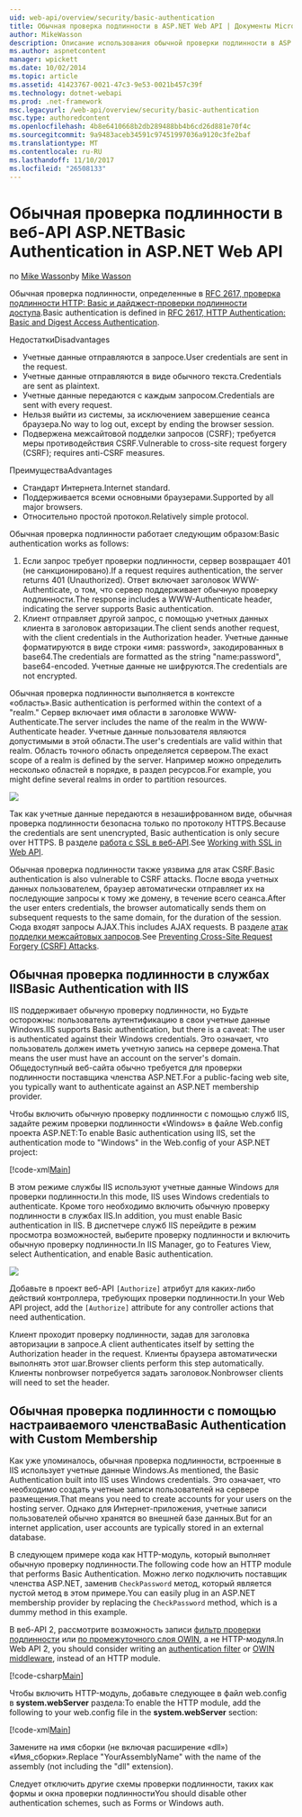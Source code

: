 ```yaml
---
uid: web-api/overview/security/basic-authentication
title: Обычная проверка подлинности в ASP.NET Web API | Документы Microsoft
author: MikeWasson
description: Описание использования обычной проверки подлинности в ASP.NET Web API.
ms.author: aspnetcontent
manager: wpickett
ms.date: 10/02/2014
ms.topic: article
ms.assetid: 41423767-0021-47c3-9e53-0021b457c39f
ms.technology: dotnet-webapi
ms.prod: .net-framework
msc.legacyurl: /web-api/overview/security/basic-authentication
msc.type: authoredcontent
ms.openlocfilehash: 4b8e6410668b2db289488bb4b6cd26d881e70f4c
ms.sourcegitcommit: 9a9483aceb34591c97451997036a9120c3fe2baf
ms.translationtype: MT
ms.contentlocale: ru-RU
ms.lasthandoff: 11/10/2017
ms.locfileid: "26508133"
---
```

<a name="basic-authentication-in-aspnet-web-api"></a><span data-ttu-id="929ce-103">Обычная проверка подлинности в веб-API ASP.NET</span><span class="sxs-lookup"><span data-stu-id="929ce-103">Basic Authentication in ASP.NET Web API</span></span>
====================
<span data-ttu-id="929ce-104">по [Mike Wasson](https://github.com/MikeWasson)</span><span class="sxs-lookup"><span data-stu-id="929ce-104">by [Mike Wasson](https://github.com/MikeWasson)</span></span>

<span data-ttu-id="929ce-105">Обычная проверка подлинности, определенные в [RFC 2617, проверка подлинности HTTP: Basic и дайджест-проверки подлинности доступа](http://www.ietf.org/rfc/rfc2617.txt).</span><span class="sxs-lookup"><span data-stu-id="929ce-105">Basic authentication is defined in [RFC 2617, HTTP Authentication: Basic and Digest Access Authentication](http://www.ietf.org/rfc/rfc2617.txt).</span></span>

<span data-ttu-id="929ce-106">Недостатки</span><span class="sxs-lookup"><span data-stu-id="929ce-106">Disadvantages</span></span>

- <span data-ttu-id="929ce-107">Учетные данные отправляются в запросе.</span><span class="sxs-lookup"><span data-stu-id="929ce-107">User credentials are sent in the request.</span></span>
- <span data-ttu-id="929ce-108">Учетные данные отправляются в виде обычного текста.</span><span class="sxs-lookup"><span data-stu-id="929ce-108">Credentials are sent as plaintext.</span></span>
- <span data-ttu-id="929ce-109">Учетные данные передаются с каждым запросом.</span><span class="sxs-lookup"><span data-stu-id="929ce-109">Credentials are sent with every request.</span></span>
- <span data-ttu-id="929ce-110">Нельзя выйти из системы, за исключением завершение сеанса браузера.</span><span class="sxs-lookup"><span data-stu-id="929ce-110">No way to log out, except by ending the browser session.</span></span>
- <span data-ttu-id="929ce-111">Подвержена межсайтовой подделки запросов (CSRF); требуется меры противодействия CSRF.</span><span class="sxs-lookup"><span data-stu-id="929ce-111">Vulnerable to cross-site request forgery (CSRF); requires anti-CSRF measures.</span></span>

<span data-ttu-id="929ce-112">Преимущества</span><span class="sxs-lookup"><span data-stu-id="929ce-112">Advantages</span></span>

- <span data-ttu-id="929ce-113">Стандарт Интернета.</span><span class="sxs-lookup"><span data-stu-id="929ce-113">Internet standard.</span></span>
- <span data-ttu-id="929ce-114">Поддерживается всеми основными браузерами.</span><span class="sxs-lookup"><span data-stu-id="929ce-114">Supported by all major browsers.</span></span>
- <span data-ttu-id="929ce-115">Относительно простой протокол.</span><span class="sxs-lookup"><span data-stu-id="929ce-115">Relatively simple protocol.</span></span>

<span data-ttu-id="929ce-116">Обычная проверка подлинности работает следующим образом:</span><span class="sxs-lookup"><span data-stu-id="929ce-116">Basic authentication works as follows:</span></span>

1. <span data-ttu-id="929ce-117">Если запрос требует проверки подлинности, сервер возвращает 401 (не санкционировано).</span><span class="sxs-lookup"><span data-stu-id="929ce-117">If a request requires authentication, the server returns 401 (Unauthorized).</span></span> <span data-ttu-id="929ce-118">Ответ включает заголовок WWW-Authenticate, о том, что сервер поддерживает обычную проверку подлинности.</span><span class="sxs-lookup"><span data-stu-id="929ce-118">The response includes a WWW-Authenticate header, indicating the server supports Basic authentication.</span></span>
2. <span data-ttu-id="929ce-119">Клиент отправляет другой запрос, с помощью учетных данных клиента в заголовок авторизации.</span><span class="sxs-lookup"><span data-stu-id="929ce-119">The client sends another request, with the client credentials in the Authorization header.</span></span> <span data-ttu-id="929ce-120">Учетные данные форматируются в виде строки «имя: password», закодированных в base64.</span><span class="sxs-lookup"><span data-stu-id="929ce-120">The credentials are formatted as the string "name:password", base64-encoded.</span></span> <span data-ttu-id="929ce-121">Учетные данные не шифруются.</span><span class="sxs-lookup"><span data-stu-id="929ce-121">The credentials are not encrypted.</span></span>

<span data-ttu-id="929ce-122">Обычная проверка подлинности выполняется в контексте «область».</span><span class="sxs-lookup"><span data-stu-id="929ce-122">Basic authentication is performed within the context of a "realm."</span></span> <span data-ttu-id="929ce-123">Сервер включает имя области в заголовке WWW-Authenticate.</span><span class="sxs-lookup"><span data-stu-id="929ce-123">The server includes the name of the realm in the WWW-Authenticate header.</span></span> <span data-ttu-id="929ce-124">Учетные данные пользователя являются допустимыми в этой области.</span><span class="sxs-lookup"><span data-stu-id="929ce-124">The user's credentials are valid within that realm.</span></span> <span data-ttu-id="929ce-125">Область точного область определяется сервером.</span><span class="sxs-lookup"><span data-stu-id="929ce-125">The exact scope of a realm is defined by the server.</span></span> <span data-ttu-id="929ce-126">Например можно определить несколько областей в порядке, в раздел ресурсов.</span><span class="sxs-lookup"><span data-stu-id="929ce-126">For example, you might define several realms in order to partition resources.</span></span>

![](basic-authentication/_static/image1.png)

<span data-ttu-id="929ce-127">Так как учетные данные передаются в незашифрованном виде, обычная проверка подлинности безопасна только по протоколу HTTPS.</span><span class="sxs-lookup"><span data-stu-id="929ce-127">Because the credentials are sent unencrypted, Basic authentication is only secure over HTTPS.</span></span> <span data-ttu-id="929ce-128">В разделе [работа с SSL в веб-API](working-with-ssl-in-web-api.md).</span><span class="sxs-lookup"><span data-stu-id="929ce-128">See [Working with SSL in Web API](working-with-ssl-in-web-api.md).</span></span>

<span data-ttu-id="929ce-129">Обычная проверка подлинности также уязвима для атак CSRF.</span><span class="sxs-lookup"><span data-stu-id="929ce-129">Basic authentication is also vulnerable to CSRF attacks.</span></span> <span data-ttu-id="929ce-130">После ввода учетных данных пользователем, браузер автоматически отправляет их на последующие запросы к тому же домену, в течение всего сеанса.</span><span class="sxs-lookup"><span data-stu-id="929ce-130">After the user enters credentials, the browser automatically sends them on subsequent requests to the same domain, for the duration of the session.</span></span> <span data-ttu-id="929ce-131">Сюда входят запросы AJAX.</span><span class="sxs-lookup"><span data-stu-id="929ce-131">This includes AJAX requests.</span></span> <span data-ttu-id="929ce-132">В разделе [атак подделки межсайтовых запросов](preventing-cross-site-request-forgery-csrf-attacks.md).</span><span class="sxs-lookup"><span data-stu-id="929ce-132">See [Preventing Cross-Site Request Forgery (CSRF) Attacks](preventing-cross-site-request-forgery-csrf-attacks.md).</span></span>

## <a name="basic-authentication-with-iis"></a><span data-ttu-id="929ce-133">Обычная проверка подлинности в службах IIS</span><span class="sxs-lookup"><span data-stu-id="929ce-133">Basic Authentication with IIS</span></span>

<span data-ttu-id="929ce-134">IIS поддерживает обычную проверку подлинности, но Будьте осторожны: пользователь аутентификацию в свои учетные данные Windows.</span><span class="sxs-lookup"><span data-stu-id="929ce-134">IIS supports Basic authentication, but there is a caveat: The user is authenticated against their Windows credentials.</span></span> <span data-ttu-id="929ce-135">Это означает, что пользователь должен иметь учетную запись на сервере домена.</span><span class="sxs-lookup"><span data-stu-id="929ce-135">That means the user must have an account on the server's domain.</span></span> <span data-ttu-id="929ce-136">Общедоступный веб-сайта обычно требуется для проверки подлинности поставщика членства ASP.NET.</span><span class="sxs-lookup"><span data-stu-id="929ce-136">For a public-facing web site, you typically want to authenticate against an ASP.NET membership provider.</span></span>

<span data-ttu-id="929ce-137">Чтобы включить обычную проверку подлинности с помощью служб IIS, задайте режим проверки подлинности «Windows» в файле Web.config проекта ASP.NET:</span><span class="sxs-lookup"><span data-stu-id="929ce-137">To enable Basic authentication using IIS, set the authentication mode to "Windows" in the Web.config of your ASP.NET project:</span></span>

[!code-xml[Main](basic-authentication/samples/sample1.xml)]

<span data-ttu-id="929ce-138">В этом режиме службы IIS используют учетные данные Windows для проверки подлинности.</span><span class="sxs-lookup"><span data-stu-id="929ce-138">In this mode, IIS uses Windows credentials to authenticate.</span></span> <span data-ttu-id="929ce-139">Кроме того необходимо включить обычную проверку подлинности в службах IIS.</span><span class="sxs-lookup"><span data-stu-id="929ce-139">In addition, you must enable Basic authentication in IIS.</span></span> <span data-ttu-id="929ce-140">В диспетчере служб IIS перейдите в режим просмотра возможностей, выберите проверку подлинности и включить обычную проверку подлинности.</span><span class="sxs-lookup"><span data-stu-id="929ce-140">In IIS Manager, go to Features View, select Authentication, and enable Basic authentication.</span></span>

![](basic-authentication/_static/image2.png)

<span data-ttu-id="929ce-141">Добавьте в проект веб-API `[Authorize]` атрибут для каких-либо действий контроллера, требующих проверки подлинности.</span><span class="sxs-lookup"><span data-stu-id="929ce-141">In your Web API project, add the `[Authorize]` attribute for any controller actions that need authentication.</span></span>

<span data-ttu-id="929ce-142">Клиент проходит проверку подлинности, задав для заголовка авторизации в запросе.</span><span class="sxs-lookup"><span data-stu-id="929ce-142">A client authenticates itself by setting the Authorization header in the request.</span></span> <span data-ttu-id="929ce-143">Клиенты браузера автоматически выполнять этот шаг.</span><span class="sxs-lookup"><span data-stu-id="929ce-143">Browser clients perform this step automatically.</span></span> <span data-ttu-id="929ce-144">Клиенты nonbrowser потребуется задать заголовок.</span><span class="sxs-lookup"><span data-stu-id="929ce-144">Nonbrowser clients will need to set the header.</span></span>

## <a name="basic-authentication-with-custom-membership"></a><span data-ttu-id="929ce-145">Обычная проверка подлинности с помощью настраиваемого членства</span><span class="sxs-lookup"><span data-stu-id="929ce-145">Basic Authentication with Custom Membership</span></span>

<span data-ttu-id="929ce-146">Как уже упоминалось, обычная проверка подлинности, встроенные в IIS использует учетные данные Windows.</span><span class="sxs-lookup"><span data-stu-id="929ce-146">As mentioned, the Basic Authentication built into IIS uses Windows credentials.</span></span> <span data-ttu-id="929ce-147">Это означает, что необходимо создать учетные записи пользователей на сервере размещения.</span><span class="sxs-lookup"><span data-stu-id="929ce-147">That means you need to create accounts for your users on the hosting server.</span></span> <span data-ttu-id="929ce-148">Однако для Интернет-приложения, учетные записи пользователей обычно хранятся во внешней базе данных.</span><span class="sxs-lookup"><span data-stu-id="929ce-148">But for an internet application, user accounts are typically stored in an external database.</span></span>

<span data-ttu-id="929ce-149">В следующем примере кода как HTTP-модуль, который выполняет обычную проверку подлинности.</span><span class="sxs-lookup"><span data-stu-id="929ce-149">The following code how an HTTP module that performs Basic Authentication.</span></span> <span data-ttu-id="929ce-150">Можно легко подключить поставщик членства ASP.NET, заменив `CheckPassword` метод, который является пустой метод в этом примере.</span><span class="sxs-lookup"><span data-stu-id="929ce-150">You can easily plug in an ASP.NET membership provider by replacing the `CheckPassword` method, which is a dummy method in this example.</span></span>

<span data-ttu-id="929ce-151">В веб-API 2, рассмотрите возможность записи [фильтр проверки подлинности](authentication-filters.md) или [по промежуточного слоя OWIN](../../../aspnet/overview/owin-and-katana/index.md), а не HTTP-модуля.</span><span class="sxs-lookup"><span data-stu-id="929ce-151">In Web API 2, you should consider writing an [authentication filter](authentication-filters.md) or [OWIN middleware](../../../aspnet/overview/owin-and-katana/index.md), instead of an HTTP module.</span></span>

[!code-csharp[Main](basic-authentication/samples/sample2.cs)]

<span data-ttu-id="929ce-152">Чтобы включить HTTP-модуль, добавьте следующее в файл web.config в **system.webServer** раздела:</span><span class="sxs-lookup"><span data-stu-id="929ce-152">To enable the HTTP module, add the following to your web.config file in the **system.webServer** section:</span></span>

[!code-xml[Main](basic-authentication/samples/sample3.xml?highlight=4)]

<span data-ttu-id="929ce-153">Замените на имя сборки (не включая расширение «dll») «Имя_сборки».</span><span class="sxs-lookup"><span data-stu-id="929ce-153">Replace "YourAssemblyName" with the name of the assembly (not including the "dll" extension).</span></span>

<span data-ttu-id="929ce-154">Следует отключить другие схемы проверки подлинности, таких как формы и окна проверки подлинности</span><span class="sxs-lookup"><span data-stu-id="929ce-154">You should disable other authentication schemes, such as Forms or Windows auth.</span></span>

